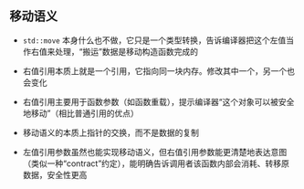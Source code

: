 ## 移动语义

- `std::move` 本身什么也不做，它只是一个类型转换，告诉编译器把这个左值当作右值来处理，“搬运”数据是移动构造函数完成的

- 右值引用本质上就是一个引用，它指向同一块内存。修改其中一个，另一个也会变化
- 右值引用主要用于函数参数（如函数重载），提示编译器“这个对象可以被安全地移动”（相比普通引用的优点）
- 移动语义的本质上指针的交换，而不是数据的复制
- 左值引用参数虽然也能实现移动语义，但右值引用参数能更清楚地表达意图（类似一种“contract”约定），能明确告诉调用者该函数内部会消耗、转移原数据，安全性更高



